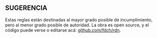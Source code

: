 ## SUGERENCIA

Estas reglas están destinadas al mayor grado posible de incumplimiento, pero al menor grado posible de autoridad. La obra es open source, y el código puede verse o editarse acá: [github.com/fdch/rdn](https://github.com/fdch/rdn).